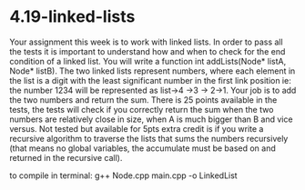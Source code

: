 # 4.19-linked-lists

Your assignment this week is to work with linked lists. In order to pass all the tests it is important to understand how and when to check for the end condition of a linked list. You will write a function int addLists(Node* listA, Node* listB). The two linked lists represent numbers, where each element in the list is a digit with the least significant number in the first link position ie: the number 1234 will be represented as list->4 ->3 -> 2->1. Your job is to add the two numbers and return the sum. There is 25 points available in the tests, the tests will check if you correctly return the sum when the two numbers are relatively close in size, when A is much bigger than B and vice versus. Not tested but available for 5pts extra credit is if you write a recursive algorithm to traverse the lists that sums the numbers recursively (that means no global variables, the accumulate must be based on and returned in the recursive call).

to compile in terminal: g++ Node.cpp main.cpp -o LinkedList